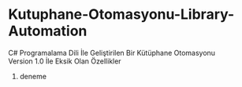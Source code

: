 # Kutuphane-Otomasyonu-Library-Automation
C# Programalama Dili İle Geliştirilen Bir Kütüphane Otomasyonu</br>
Version 1.0 İle Eksik Olan Özellikler</br>
<ol>
  <li>deneme</li>
  
  </ol>

